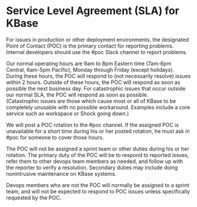 # Service Level Agreement (SLA) for KBase

For issues in production or other deployment environments, the designated Point of Contact (POC)
is the primary contact for reporting problems.  Internal developers should use the #poc Slack channel
to report problems.

Our normal operating hours are 9am to 8pm Eastern time (7am-6pm Central, 6am-5pm Pacific), Monday
through Friday (except holidays).  During these hours, the POC will respond to (not necessarily resolve)
issues within 2 hours.  Outside of these hours, the POC will respond as soon as possible the next business
day.  For catastrophic issues that occur outside our normal SLA, the POC will respond as soon as possible.  
(Catastrophic issues are those which cause most or all of KBase to be completely unusable with no possible
workaround.  Examples include a core service such as workspace or Shock going down.)

We will post a POC rotation to the #poc channel.  If the assigned POC is unavailable for a short time during
his or her posted rotation, he must ask in #poc for someone to cover those hours.

The POC will not be assigned a sprint team or other duties during his or her rotation.  The primary duty
of the POC will be to respond to reported issues, refer them to other devops team members as needed,
and follow up with the reporter to verify a resolution.  Secondary duties may include doing nonintrusive
maintenance on KBase systems.

Devops members who are not the POC will normally be assigned to a sprint team, and will not be
expected to respond to POC issues unless specifically requested by the POC.
